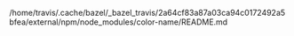 /home/travis/.cache/bazel/_bazel_travis/2a64cf83a87a03ca94c0172492a5bfea/external/npm/node_modules/color-name/README.md